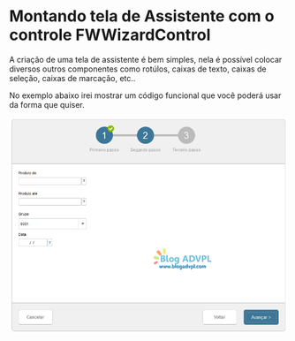 # Montando tela de Assistente com o controle FWWizardControl

A criação de uma tela de assistente é bem simples, nela é possível colocar diversos outros componentes como rotúlos, caixas de texto, caixas de seleção, caixas de marcação, etc..

No exemplo abaixo irei mostrar um código funcional que você poderá usar da forma que quiser.

<img src="/resources/FWWizardControltela2-1.png">

